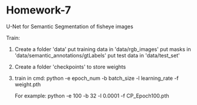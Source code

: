 # Homework-7
U-Net for Semantic Segmentation of fisheye images

Train:
1. Create a folder 'data'
  put training data in 'data/rgb_images'
  put masks in 'data/semantic_annotations/gtLabels'
  put test data in 'data/test_set'
  
2. Create a folder 'checkpoints' to store weights

3. train in cmd: python -e epoch_num -b batch_size -l learning_rate -f weight.pth
    
    For example: python -e 100 -b 32 -l 0.0001 -f CP_Epoch100.pth
